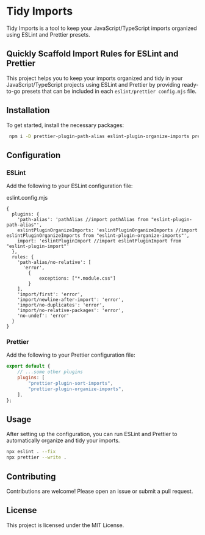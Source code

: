 # Tidy Imports

Tidy Imports is a tool to keep your JavaScript/TypeScript imports organized using ESLint and Prettier presets.

## Quickly Scaffold Import Rules for ESLint and Prettier

This project helps you to keep your imports organized and tidy in your JavaScript/TypeScript projects using ESLint and Prettier by providing ready-to-go presets that can be included in each `eslint/prettier config.mjs` file.

## Installation

To get started, install the necessary packages:

```sh
 npm i -D prettier-plugin-path-alias eslint-plugin-organize-imports prettier-plugin-organize-imports eslint-plugin-import

```

## Configuration

### ESLint

Add the following to your ESLint configuration file:

eslint.config.mjs

```
{
  plugins: {
    'path-alias': 'pathAlias //import pathAlias from "eslint-plugin-path-alias"',
    eslintPluginOrganizeImports: 'eslintPluginOrganizeImports //import eslintPluginOrganizeImports from "eslint-plugin-organize-imports"',
    import: 'eslintPluginImport //import eslintPluginImport from "eslint-plugin-import"'
  },
  rules: {
    'path-alias/no-relative': [
      'error',
        {
            exceptions: ["*.module.css"]
        }
    ],
    'import/first': 'error',
    'import/newline-after-import': 'error',
    'import/no-duplicates': 'error',
    'import/no-relative-packages': 'error',
    'no-undef': 'error'
  }
}
```

### Prettier

Add the following to your Prettier configuration file:

```prettier.config.mjs
export default {
    // ...some other plugins
    plugins: [
        "prettier-plugin-sort-imports",
        "prettier-plugin-organize-imports",
    ],
};
```

## Usage

After setting up the configuration, you can run ESLint and Prettier to automatically organize and tidy your imports.

```sh
npx eslint . --fix
npx prettier --write .
```

## Contributing

Contributions are welcome! Please open an issue or submit a pull request.

## License

This project is licensed under the MIT License.

